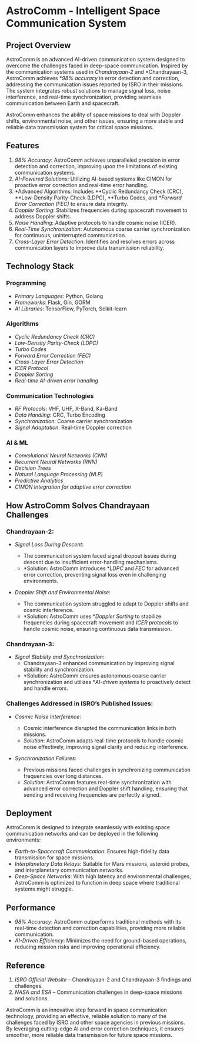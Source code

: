# AstroComm - Intelligent Space Communication System

## Project Overview

AstroComm is an advanced AI-driven communication system designed to overcome the challenges faced in deep-space communication. Inspired by the communication systems used in *Chandrayaan-2* and *Chandrayaan-3, AstroComm achieves **98% accuracy* in error detection and correction, addressing the communication issues reported by ISRO in their missions. The system integrates robust solutions to manage signal loss, noise interference, and real-time synchronization, providing seamless communication between Earth and spacecraft.

AstroComm enhances the ability of space missions to deal with Doppler shifts, environmental noise, and other issues, ensuring a more stable and reliable data transmission system for critical space missions.

## Features

1. *98% Accuracy*: AstroComm achieves unparalleled precision in error detection and correction, improving upon the limitations of existing communication systems.
2. *AI-Powered Solutions*: Utilizing AI-based systems like CIMON for proactive error correction and real-time error handling.
3. *Advanced Algorithms: Includes **Cyclic Redundancy Check (CRC), **Low-Density Parity-Check (LDPC), **Turbo Codes, and **Forward Error Correction (FEC)* to ensure data integrity.
4. *Doppler Sorting*: Stabilizes frequencies during spacecraft movement to address Doppler shifts.
5. *Noise Handling*: Adaptive protocols to handle cosmic noise (ICER).
6. *Real-Time Synchronization*: Autonomous coarse carrier synchronization for continuous, uninterrupted communication.
7. *Cross-Layer Error Detection*: Identifies and resolves errors across communication layers to improve data transmission reliability.

## Technology Stack

### Programming
- *Primary Languages*: Python, Golang
- *Frameworks*: Flask, Gin, GORM
- *AI Libraries*: TensorFlow, PyTorch, Scikit-learn

### Algorithms
- *Cyclic Redundancy Check (CRC)*
- *Low-Density Parity-Check (LDPC)*
- *Turbo Codes*
- *Forward Error Correction (FEC)*
- *Cross-Layer Error Detection*
- *ICER Protocol*
- *Doppler Sorting*
- *Real-time AI-driven error handling*

### Communication Technologies
- *RF Protocols*: VHF, UHF, X-Band, Ka-Band
- *Data Handling*: CRC, Turbo Encoding
- *Synchronization*: Coarse carrier synchronization
- *Signal Adaptation*: Real-time Doppler correction

### AI & ML
- *Convolutional Neural Networks (CNN)*
- *Recurrent Neural Networks (RNN)*
- *Decision Trees*
- *Natural Language Processing (NLP)*
- *Predictive Analytics*
- *CIMON Integration for adaptive error correction*

## How AstroComm Solves Chandrayaan Challenges

### Chandrayaan-2:
- *Signal Loss During Descent*: 
  - The communication system faced signal dropout issues during descent due to insufficient error-handling mechanisms.
  - *Solution: AstroComm introduces **LDPC* and *FEC* for advanced error correction, preventing signal loss even in challenging environments.

- *Doppler Shift and Environmental Noise*: 
  - The communication system struggled to adapt to Doppler shifts and cosmic interference.
  - *Solution: AstroComm uses **Doppler Sorting* to stabilize frequencies during spacecraft movement and *ICER protocols* to handle cosmic noise, ensuring continuous data transmission.

### Chandrayaan-3:
- *Signal Stability and Synchronization*:
  - Chandrayaan-3 enhanced communication by improving signal stability and synchronization.
  - *Solution: AstroComm ensures autonomous coarse carrier synchronization and utilizes **AI-driven systems* to proactively detect and handle errors.

### Challenges Addressed in ISRO’s Published Issues:
- *Cosmic Noise Interference*: 
  - Cosmic interference disrupted the communication links in both missions.
  - *Solution*: AstroComm adapts real-time protocols to handle cosmic noise effectively, improving signal clarity and reducing interference.

- *Synchronization Failures*: 
  - Previous missions faced challenges in synchronizing communication frequencies over long distances.
  - *Solution*: AstroComm features real-time synchronization with advanced error correction and Doppler shift handling, ensuring that sending and receiving frequencies are perfectly aligned.

## Deployment

AstroComm is designed to integrate seamlessly with existing space communication networks and can be deployed in the following environments:
- *Earth-to-Spacecraft Communication*: Ensures high-fidelity data transmission for space missions.
- *Interplanetary Data Relays*: Suitable for Mars missions, asteroid probes, and interplanetary communication networks.
- *Deep-Space Networks*: With high latency and environmental challenges, AstroComm is optimized to function in deep space where traditional systems might struggle.

## Performance

- *98% Accuracy*: AstroComm outperforms traditional methods with its real-time detection and correction capabilities, providing more reliable communication.
- *AI-Driven Efficiency*: Minimizes the need for ground-based operations, reducing mission risks and improving operational efficiency.

## Reference
1. *ISRO Official Website* – Chandrayaan-2 and Chandrayaan-3 findings and challenges.
2. *NASA and ESA* – Communication challenges in deep-space missions and solutions.

AstroComm is an innovative step forward in space communication technology, providing an effective, reliable solution to many of the challenges faced by ISRO and other space agencies in previous missions. By leveraging cutting-edge AI and error correction techniques, it ensures smoother, more reliable data transmission for future space missions.